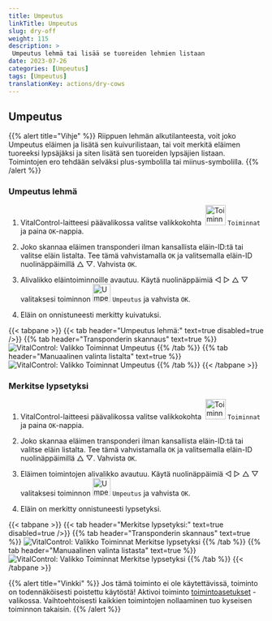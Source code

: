 ```yaml
---
title: Umpeutus
linkTitle: Umpeutus
slug: dry-off
weight: 115
description: >
 Umpeutus lehmä tai lisää se tuoreiden lehmien listaan
date: 2023-07-26
categories: [Umpeutus]
tags: [Umpeutus]
translationKey: actions/dry-cows
---
```


## Umpeutus

{{% alert title="Vihje" %}}
Riippuen lehmän alkutilanteesta, voit joko Umpeutus eläimen ja lisätä sen kuivurilistaan, tai voit merkitä eläimen tuoreeksi lypsäjäksi ja siten lisätä sen tuoreiden lypsäjien listaan. Toimintojen ero tehdään selväksi plus-symbolilla tai miinus-symbolilla.
{{% /alert %}}

### Umpeutus lehmä

1. VitalControl-laitteesi päävalikossa valitse valikkokohta &nbsp;<img src="/icons/actions.svg" width="40" align="bottom" alt="Toiminnat" /> `Toiminnat` ja paina `OK`-nappia.

2. Joko skannaa eläimen transponderi ilman kansallista eläin-ID:tä tai valitse eläin listalta. Tee tämä vahvistamalla `OK` ja valitsemalla eläin-ID nuolinäppäimillä △ ▽. Vahvista `OK`.

3. Alivalikko eläintoiminnoille avautuu. Käytä nuolinäppäimiä ◁ ▷ △ ▽ valitaksesi toiminnon <img src="/icons/actions/dryoff-plus.svg" width="35" align="bottom" alt="Umpeutus" /> `Umpeutus` ja vahvista `OK`.

4. Eläin on onnistuneesti merkitty kuivatuksi.

{{< tabpane >}}
{{< tab header="Umpeutus lehmä:" text=true disabled=true />}}
{{% tab header="Transponderin skannaus" text=true %}}
![VitalControl: Valikko Toiminnat Umpeutus](../images/dryoff-scan.png "Umpeutus lehmä")
{{% /tab %}}
{{% tab header="Manuaalinen valinta listalta" text=true %}}
![VitalControl: Valikko Toiminnat Umpeutus](../images/dryoff.png "Umpeutus lehmä")
{{% /tab %}}
{{< /tabpane >}}

### Merkitse lypsetyksi

1. VitalControl-laitteesi päävalikossa valitse valikkokohta &nbsp;<img src="/icons/actions.svg" width="40" align="bottom" alt="Toiminnat" /> `Toiminnat` ja paina `OK`-nappia.

2. Joko skannaa eläimen transponderi ilman kansallista eläin-ID:tä tai valitse eläin listalta. Tee tämä vahvistamalla `OK` ja valitsemalla eläin-ID nuolinäppäimillä △ ▽. Vahvista `OK`.

3. Eläimen toimintojen alivalikko avautuu. Käytä nuolinäppäimiä ◁ ▷ △ ▽ valitaksesi toiminnon <img src="/icons/actions/dryoff-minus.svg" width="35" align="bottom" alt="Umpeutus" /> `Umpeutus` ja vahvista `OK`.

4. Eläin on merkitty onnistuneesti lypsetyksi.

{{< tabpane >}}
{{< tab header="Merkitse lypsetyksi:" text=true disabled=true />}}
{{% tab header="Transponderin skannaus" text=true %}}
![VitalControl: Valikko Toiminnat Merkitse lypsetyksi](../images/lactated-scan.png "Merkitse lypsetyksi")
{{% /tab %}}
{{% tab header="Manuaalinen valinta listasta" text=true %}}
![VitalControl: Valikko Toiminnat Merkitse lypsetyksi](../images/lactated.png "Merkitse lypsetyksi")
{{% /tab %}}
{{< /tabpane >}}

{{% alert title="Vinkki" %}}
Jos tämä toiminto ei ole käytettävissä, toiminto on todennäköisesti poistettu käytöstä! Aktivoi toiminto [toimintoasetukset](../settings/) -valikossa. Vaihtoehtoisesti kaikkien toimintojen nollaaminen tuo kyseisen toiminnon takaisin.
{{% /alert %}}
